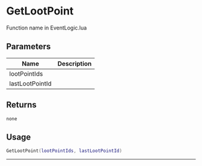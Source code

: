 # GetLootPoint

Function name in EventLogic.lua

## Parameters

| Name            | Description |
| --------------- | ----------- |
| lootPointIds    |             |
| lastLootPointId |             |

## Returns

`none`

## Usage

```lua
GetLootPoint(lootPointIds, lastLootPointId)
```

---
